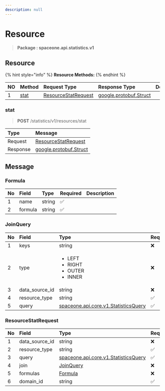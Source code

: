 ```yaml
---
description: null
---
```


# Resource

> **Package : spaceone.api.statistics.v1**

## Resource

{% hint style="info" %}
**Resource Methods:**
{% endhint %}

| NO | Method | Request Type | Response Type | Description |
| :--- | :--- | :--- | :--- | :--- |
| 1 | [stat](resource.md#stat) | [ResourceStatRequest](resource.md#resourcestatrequest) | [google.protobuf.Struct](https://github.com/protocolbuffers/protobuf/blob/master/src/google/protobuf/struct.proto) |  |

### stat

> **POST** /statistics/v1/resources/stat

| Type | Message |
| :--- | :--- |
| Request | [ResourceStatRequest](resource.md#resourcestatrequest) |
| Response | [google.protobuf.Struct](https://github.com/protocolbuffers/protobuf/blob/master/src/google/protobuf/struct.proto) |

## Message

### Formula

| No | Field | Type | Required | Description |
| :--- | :--- | :--- | :--- | :--- |
| 1 | name | string | ✅ |  |
| 2 | formula | string | ✅ |  |

### JoinQuery

<table>
  <thead>
    <tr>
      <th style="text-align:left">No</th>
      <th style="text-align:left">Field</th>
      <th style="text-align:left">Type</th>
      <th style="text-align:left">Required</th>
      <th style="text-align:left">Description</th>
    </tr>
  </thead>
  <tbody>
    <tr>
      <td style="text-align:left">1</td>
      <td style="text-align:left">keys</td>
      <td style="text-align:left">string</td>
      <td style="text-align:left">&#x274C;</td>
      <td style="text-align:left"></td>
    </tr>
    <tr>
      <td style="text-align:left">2</td>
      <td style="text-align:left">type</td>
      <td style="text-align:left">
        <ul>
          <li>LEFT</li>
          <li>RIGHT</li>
          <li>OUTER</li>
          <li>INNER</li>
        </ul>
      </td>
      <td style="text-align:left">&#x274C;</td>
      <td style="text-align:left"></td>
    </tr>
    <tr>
      <td style="text-align:left">3</td>
      <td style="text-align:left">data_source_id</td>
      <td style="text-align:left">string</td>
      <td style="text-align:left">&#x274C;</td>
      <td style="text-align:left"></td>
    </tr>
    <tr>
      <td style="text-align:left">4</td>
      <td style="text-align:left">resource_type</td>
      <td style="text-align:left">string</td>
      <td style="text-align:left">&#x2705;</td>
      <td style="text-align:left"></td>
    </tr>
    <tr>
      <td style="text-align:left">5</td>
      <td style="text-align:left">query</td>
      <td style="text-align:left"><a href="https://spaceone-dev.gitbook.io/api-reference/common-v1/statistics-query">spaceone.api.core.v1.StatisticsQuery</a>
      </td>
      <td style="text-align:left">&#x2705;</td>
      <td style="text-align:left"></td>
    </tr>
  </tbody>
</table>

### ResourceStatRequest

| No | Field | Type | Required | Description |
| :--- | :--- | :--- | :--- | :--- |
| 1 | data\_source\_id | string | ❌ |  |
| 2 | resource\_type | string | ✅ |  |
| 3 | query | [spaceone.api.core.v1.StatisticsQuery](https://spaceone-dev.gitbook.io/api-reference/common-v1/statistics-query) | ✅ |  |
| 4 | join | [JoinQuery](resource.md#joinquery) | ❌ |  |
| 5 | formulas | [Formula](resource.md#formula) | ❌ |  |
| 6 | domain\_id | string | ✅ |  |

